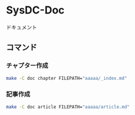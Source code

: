 # SysDC-Doc

ドキュメント

## コマンド

### チャプター作成

```sh
make -C doc chapter FILEPATH="aaaaa/_index.md"
```

### 記事作成

```sh
make -C doc article FILEPATH="aaaaa/article.md"
```

